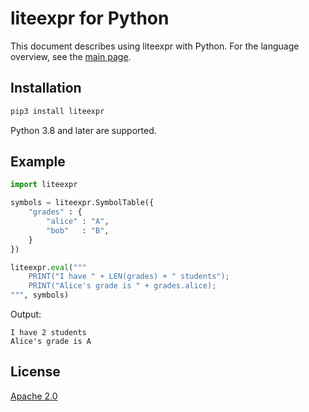 # liteexpr for Python

This document describes using liteexpr with Python.
For the language overview, see the [main page](https://github.com/markuskimius/liteexpr).


## Installation

```sh
pip3 install liteexpr
```

Python 3.8 and later are supported.


## Example

```python
import liteexpr

symbols = liteexpr.SymbolTable({
    "grades" : {
        "alice" : "A",
        "bob"   : "B",
    }
})

liteexpr.eval("""
    PRINT("I have " + LEN(grades) + " students");
    PRINT("Alice's grade is " + grades.alice);
""", symbols)
```

Output:

```
I have 2 students
Alice's grade is A
```


## License

[Apache 2.0](https://github.com/markuskimius/liteexpr/blob/main/LICENSE)

